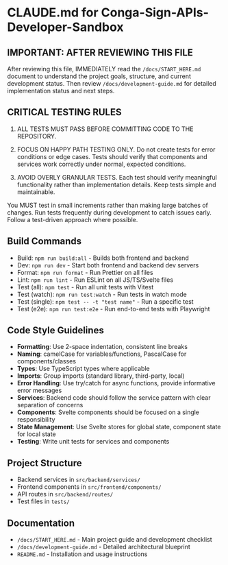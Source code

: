 # CLAUDE.md for Conga-Sign-APIs-Developer-Sandbox

## IMPORTANT: AFTER REVIEWING THIS FILE
After reviewing this file, IMMEDIATELY read the `/docs/START_HERE.md` document to understand the project goals, structure, and current development status. Then review `/docs/development-guide.md` for detailed implementation status and next steps.

## CRITICAL TESTING RULES
1. ALL TESTS MUST PASS BEFORE COMMITTING CODE TO THE REPOSITORY.

2. FOCUS ON HAPPY PATH TESTING ONLY. Do not create tests for error conditions or edge cases. Tests should verify that components and services work correctly under normal, expected conditions.

3. AVOID OVERLY GRANULAR TESTS. Each test should verify meaningful functionality rather than implementation details. Keep tests simple and maintainable.

You MUST test in small increments rather than making large batches of changes. Run tests frequently during development to catch issues early. Follow a test-driven approach where possible.

## Build Commands
- Build: `npm run build:all` - Builds both frontend and backend
- Dev: `npm run dev` - Start both frontend and backend dev servers
- Format: `npm run format` - Run Prettier on all files
- Lint: `npm run lint` - Run ESLint on all JS/TS/Svelte files
- Test (all): `npm test` - Run all unit tests with Vitest
- Test (watch): `npm run test:watch` - Run tests in watch mode
- Test (single): `npm test -- -t "test name"` - Run a specific test
- Test (e2e): `npm run test:e2e` - Run end-to-end tests with Playwright

## Code Style Guidelines
- **Formatting**: Use 2-space indentation, consistent line breaks
- **Naming**: camelCase for variables/functions, PascalCase for components/classes
- **Types**: Use TypeScript types where applicable
- **Imports**: Group imports (standard library, third-party, local)
- **Error Handling**: Use try/catch for async functions, provide informative error messages
- **Services**: Backend code should follow the service pattern with clear separation of concerns
- **Components**: Svelte components should be focused on a single responsibility
- **State Management**: Use Svelte stores for global state, component state for local state
- **Testing**: Write unit tests for services and components

## Project Structure
- Backend services in `src/backend/services/`
- Frontend components in `src/frontend/components/`
- API routes in `src/backend/routes/`
- Test files in `tests/`

## Documentation
- `/docs/START_HERE.md` - Main project guide and development checklist
- `/docs/development-guide.md` - Detailed architectural blueprint
- `README.md` - Installation and usage instructions